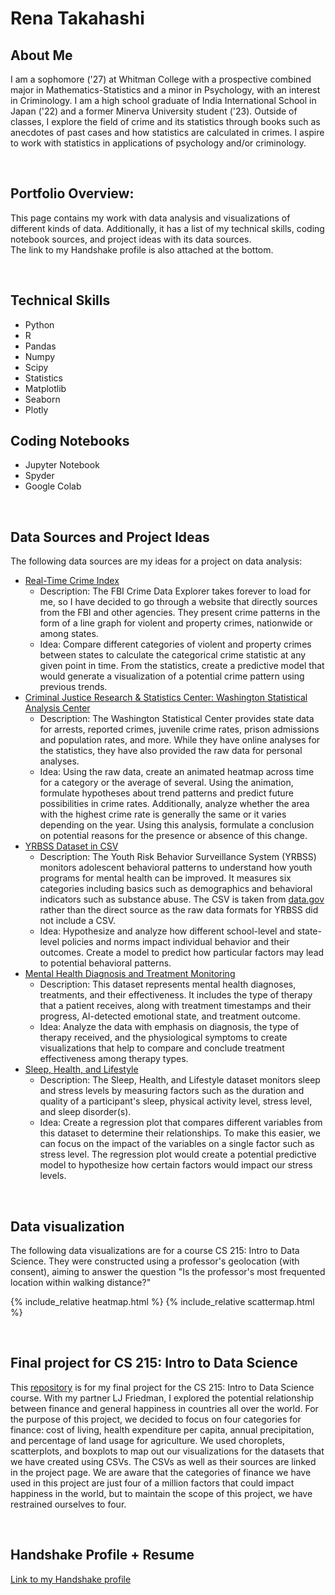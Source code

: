 # Rena Takahashi

## About Me
I am a sophomore ('27) at Whitman College with a prospective combined major in Mathematics-Statistics and a minor in Psychology, with an interest in Criminology. I am a high school graduate of India International School in Japan ('22) and a former Minerva University student ('23). Outside of classes, I explore the field of crime and its statistics through books such as anecdotes of past cases and how statistics are calculated in crimes. I aspire to work with statistics in applications of psychology and/or criminology.

<br>

## Portfolio Overview:
This page contains my work with data analysis and visualizations of different kinds of data. Additionally, it has a list of my technical skills, coding notebook sources, and project ideas with its data sources. \
The link to my Handshake profile is also attached at the bottom.

<br>

## Technical Skills
- Python
- R
- Pandas
- Numpy
- Scipy
- Statistics
- Matplotlib
- Seaborn
- Plotly

## Coding Notebooks
- Jupyter Notebook
- Spyder
- Google Colab

<br>

## Data Sources and Project Ideas
The following data sources are my ideas for a project on data analysis:
- [Real-Time Crime Index](https://realtimecrimeindex.com/)
  - Description: The FBI Crime Data Explorer takes forever to load for me, so I have decided to go through a website that directly sources from the FBI and other agencies. They present crime patterns in the form of a line graph for violent and property crimes, nationwide or among states.
  - Idea: Compare different categories of violent and property crimes between states to calculate the categorical crime statistic at any given point in time. From the statistics, create a predictive model that would generate a visualization of a potential crime pattern using previous trends.
- [Criminal Justice Research & Statistics Center: Washington Statistical Analysis Center](https://sac.ofm.wa.gov/data)
  - Description: The Washington Statistical Center provides state data for arrests, reported crimes, juvenile crime rates, prison admissions and population rates, and more. While they have online analyses for the statistics, they have also provided the raw data for personal analyses.
  - Idea: Using the raw data, create an animated heatmap across time for a category or the average of several. Using the animation, formulate hypotheses about trend patterns and predict future possibilities in crime rates. Additionally, analyze whether the area with the highest crime rate is generally the same or it varies depending on the year. Using this analysis, formulate a conclusion on potential reasons for the presence or absence of this change.
- [YRBSS Dataset in CSV](https://catalog.data.gov/dataset/dash-youth-risk-behavior-surveillance-system-yrbss-high-school-excluding-sexual-identity/resource/53629af8-5bb5-49de-9497-65de830a2a6f)
  - Description: The Youth Risk Behavior Surveillance System (YRBSS) monitors adolescent behavioral patterns to understand how youth programs for mental health can be improved. It measures six categories including basics such as demographics and behavioral indicators such as substance abuse. The CSV is taken from [data.gov](https://data.gov/) rather than the direct source as the raw data formats for YRBSS did not include a CSV.
  - Idea: Hypothesize and analyze how different school-level and state-level policies and norms impact individual behavior and their outcomes. Create a model to predict how particular factors may lead to potential behavioral patterns.
- [Mental Health Diagnosis and Treatment Monitoring](https://www.kaggle.com/datasets/uom190346a/mental-health-diagnosis-and-treatment-monitoring)
  - Description: This dataset represents mental health diagnoses, treatments, and their effectiveness. It includes the type of therapy that a patient receives, along with treatment timestamps and their progress, AI-detected emotional state, and treatment outcome.
  - Idea: Analyze the data with emphasis on diagnosis, the type of therapy received, and the physiological symptoms to create visualizations that help to compare and conclude treatment effectiveness among therapy types.
- [Sleep, Health, and Lifestyle](https://www.kaggle.com/datasets/uom190346a/sleep-health-and-lifestyle-dataset)
  - Description: The Sleep, Health, and Lifestyle dataset monitors sleep and stress levels by measuring factors such as the duration and quality of a participant's sleep, physical activity level, stress level, and sleep disorder(s).
  - Idea: Create a regression plot that compares different variables from this dataset to determine their relationships. To make this easier, we can focus on the impact of the variables on a single factor such as stress level. The regression plot would create a potential predictive model to hypothesize how certain factors would impact our stress levels.

<br>

## Data visualization
The following data visualizations are for a course CS 215: Intro to Data Science. They were constructed using a professor's geolocation (with consent), aiming to answer the question "Is the professor's most frequented location within walking distance?"

  {% include_relative heatmap.html %}
  {% include_relative scattermap.html %}

<br>

## Final project for CS 215: Intro to Data Science
This [repository](https://github.com/starrain-hub/CS215.git) is for my final project for the CS 215: Intro to Data Science course. With my partner LJ Friedman, I explored the potential relationship between finance and general happiness in countries all over the world. For the purpose of this project, we decided to focus on four categories for finance: cost of living, health expenditure per capita, annual precipitation, and percentage of land usage for agriculture. We used choroplets, scatterplots, and boxplots to map out our visualizations for the datasets that we have created using CSVs. The CSVs as well as their sources are linked in the project page. We are aware that the categories of finance we have used in this project are just four of a million factors that could impact happiness in the world, but to maintain the scope of this project, we have restrained ourselves to four.

<br>

## Handshake Profile + Resume
[Link to my Handshake profile](https://whitman.joinhandshake.com/profiles/49700671)
